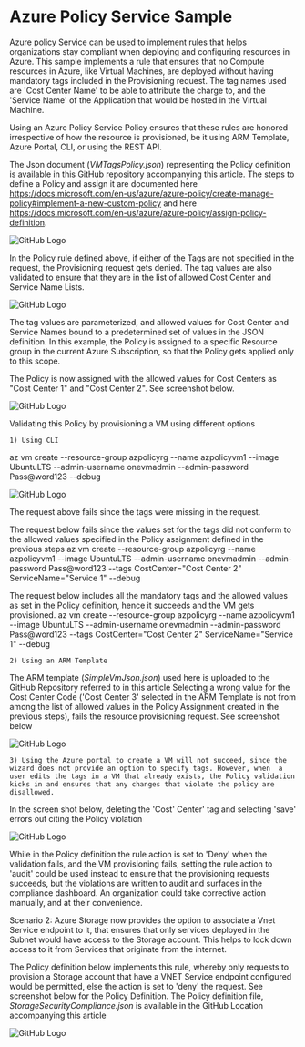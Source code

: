 # Azure Policy Service Sample
Azure policy Service can be used to implement rules that helps organizations stay compliant when deploying and configuring resources in Azure. This sample implements a rule that ensures that no Compute resources in Azure, like Virtual Machines, are deployed without having mandatory tags included in the Provisioning request. The tag names used are 'Cost Center Name' to be able to attribute the charge to, and the 'Service Name' of the Application that would be hosted in the Virtual Machine.

Using an Azure Policy Service Policy ensures that these rules are honored irrespective of how the resource is provisioned, be it using ARM Template, Azure Portal,  CLI, or using the REST API.

The Json document (*VMTagsPolicy.json*) representing the Policy definition is available in this GitHub repository accompanying this article.
The steps to define a Policy and assign it are documented here https://docs.microsoft.com/en-us/azure/azure-policy/create-manage-policy#implement-a-new-custom-policy and here https://docs.microsoft.com/en-us/azure/azure-policy/assign-policy-definition.

![GitHub Logo](/images/PolicyDefinition.png)

In the Policy rule defined above, if either of the Tags are not specified in the request, the Provisioning request gets denied. The tag values are also validated to ensure that they are in the list of allowed Cost Center and Service Name Lists.

![GitHub Logo](/images/PolicyParams.png)

The tag values are parameterized, and allowed values for Cost Center and Service Names bound to a predetermined set of values in the JSON definition.
In this example, the Policy is assigned to a specific Resource group in the current Azure Subscription, so that the Policy gets applied only to this scope.

The Policy is now assigned with the allowed values for Cost Centers as "Cost Center 1" and "Cost Center 2". See screenshot below.

![GitHub Logo](/images/policy_assignment.png)

Validating this Policy by provisioning a VM using different options

	1) Using CLI
az vm create  --resource-group azpolicyrg --name azpolicyvm1 --image UbuntuLTS --admin-username onevmadmin --admin-password Pass@word123 --debug

![GitHub Logo](/images/vmi_cli_debug.png)

The request above fails since the tags were missing in the request. 

The request below fails since the values set for the tags did not conform to the allowed values specified in the Policy assignment defined in the previous steps
az vm create  --resource-group azpolicyrg --name azpolicyvm1 --image UbuntuLTS --admin-username onevmadmin --admin-password Pass@word123 --tags CostCenter="Cost Center 2" ServiceName="Service 1" --debug

The request below includes all the mandatory tags and the allowed values as set in the Policy definition, hence it succeeds and the VM gets provisioned.
az vm create  --resource-group azpolicyrg --name azpolicyvm1 --image UbuntuLTS --admin-username onevmadmin --admin-password Pass@word123 --tags CostCenter="Cost Center 2" ServiceName="Service 1" --debug

	2) Using an ARM Template
The ARM template (*SimpleVmJson.json*) used here is uploaded to the GitHub Repository referred to in this article
Selecting a wrong value for the Cost Center Code ('Cost Center 3' selected in the ARM Template is not from among the list of allowed values in the Policy Assignment created in the previous steps), fails the resource provisioning request. See screenshot below

![GitHub Logo](/images/ArmTemplate.png)

	3) Using the Azure portal to create a VM will not succeed, since the wizard does not provide an option to specify tags. However, when  a user edits the tags in a VM that already exists, the Policy validation kicks in and ensures that any changes that violate the policy are disallowed.
In the screen shot below, deleting the 'Cost' Center' tag and selecting 'save' errors out citing the Policy violation

![GitHub Logo](/images/PortalEditTags.png)

While in the Policy definition the rule action is set to 'Deny' when the validation fails, and the VM provisioning fails, setting the rule action to 'audit' could be used instead to ensure that the provisioning requests succeeds, but the violations are written to audit and surfaces in the compliance dashboard. An organization could take corrective action manually, and at their convenience.

Scenario 2:
Azure Storage now provides the option to associate a Vnet Service endpoint to it, that ensures that only services deployed in the Subnet would have access to the Storage account. This helps to lock down access to it from Services that originate from the internet.

The Policy definition below implements this rule, whereby only requests to provision a Storage account that have a VNET Service endpoint configured would be permitted, else the action is set to 'deny' the request. See screenshot below for the Policy Definition. The Policy definition file, *StorageSecurityCompliance.json* is available in the GitHub Location accompanying this article

![GitHub Logo](/images/StorageSecurity.png)



